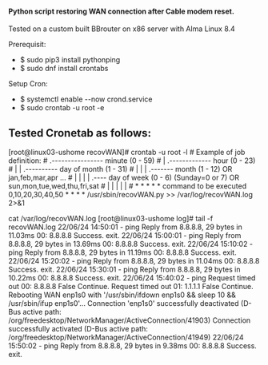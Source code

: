 #### Python script restoring WAN connection after Cable modem reset.

Tested on a custom built BBrouter on x86 server with Alma Linux 8.4

Prerequisit:
* $ sudo pip3 install pythonping
* $ sudo dnf install crontabs


Setup Cron:
* $ systemctl enable --now crond.service
* $ sudo crontab -u root -e

Tested Cronetab as follows:
--
[root@linux03-ushome recovWAN]# crontab -u root -l
\# Example of job definition:
\# .---------------- minute (0 - 59)
\# | .------------- hour (0 - 23)
\# | | .---------- day of month (1 - 31)
\# | | | .------- month (1 - 12) OR jan,feb,mar,apr ...
\# | | | | .---- day of week (0 - 6) (Sunday=0 or 7) OR sun,mon,tue,wed,thu,fri,sat
\# | | | | |
\# * * * * * command to be executed
0,10,20,30,40,50 * * * * /usr/sbin/recovWAN.py >> /var/log/recovWAN.log 2>&1

cat /var/log/recovWAN.log
[root@linux03-ushome log]# tail -f recovWAN.log 
22/06/24 14:50:01 - ping Reply from 8.8.8.8, 29 bytes in 11.03ms
 00: 8.8.8.8 Success. exit.
22/06/24 15:00:01 - ping Reply from 8.8.8.8, 29 bytes in 13.69ms
 00: 8.8.8.8 Success. exit.
22/06/24 15:10:02 - ping Reply from 8.8.8.8, 29 bytes in 11.19ms
 00: 8.8.8.8 Success. exit.
22/06/24 15:20:02 - ping Reply from 8.8.8.8, 29 bytes in 11.04ms
 00: 8.8.8.8 Success. exit.
22/06/24 15:30:01 - ping Reply from 8.8.8.8, 29 bytes in 10.22ms
 00: 8.8.8.8 Success. exit.
22/06/24 15:40:02 - ping Request timed out
 00: 8.8.8.8 False Continue.
Request timed out
 01: 1.1.1.1 False Continue.
Rebooting WAN enp1s0 with '/usr/sbin/ifdown enp1s0 && sleep 10 && /usr/sbin/ifup enp1s0'...
Connection 'enp1s0' successfully deactivated (D-Bus active path: /org/freedesktop/NetworkManager/ActiveConnection/41903)
Connection successfully activated (D-Bus active path: /org/freedesktop/NetworkManager/ActiveConnection/41949)
22/06/24 15:50:02 - ping Reply from 8.8.8.8, 29 bytes in 9.38ms
 00: 8.8.8.8 Success. exit.
